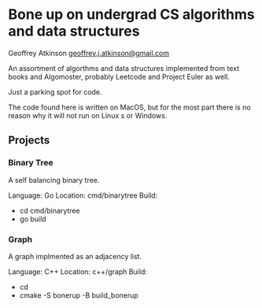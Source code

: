 # Bone up on undergrad CS algorithms and data structures

Geoffrey Atkinson
geoffrey.j.atkinson@gmail.com

An assortment of algorthms and data structures implemented from text books and Algomoster, probably Leetcode and Project Euler as well.

Just a parking spot for code.

The code found here is written on MacOS, but for the most part there is no reason why it will not run on Linux s or Windows.

## Projects

### Binary Tree
A self balancing binary tree.

Language: Go
Location: cmd/binarytree
Build:
* cd cmd/binarytree
* go build 

### Graph

A graph implmented as an adjacency list.

Language: C++
Location: c++/graph
Build:
* cd <parent of repository>
* cmake -S bonerup -B build_bonerup
